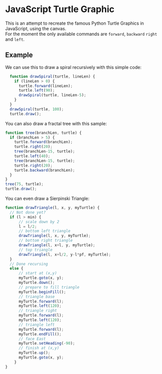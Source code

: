 # JavaScript Turtle Graphic

This is an attempt to recreate the famous Python Turtle Graphics  in JavaScript, using the canvas.  
For the moment the only available commands are `forward`, `backward` `right` and `left`.

## Example
We can use this to draw a spiral recursively with this simple code:

```javascript
  function drawSpiral(turtle, lineLen) {
    if (lineLen > 0) {
      turtle.forward(lineLen);
      turtle.left(90);
      drawSpiral(turtle, lineLen-5);
    }
  }
  drawSpiral(turtle, 100);
  turtle.draw();
```

You can also draw a fractal tree with this sample:

```javascript
function tree(branchLen, turtle) {
  if (branchLen > 5) {
    turtle.forward(branchLen);
    turtle.right(20);
    tree(branchLen-15, turtle);
    turtle.left(40);
    tree(branchLen-15, turtle);
    turtle.right(20);
    turtle.backward(branchLen);
  }
}
tree(75, turtle);
turtle.draw();
```

You can even draw a Sierpinski Triangle:

```javascript
function drawTriangle(l, x, y, myTurtle) {
  // Not done yet?
  if (l > min) {
      // scale down by 2
      l = l/2;
      // bottom left triangle
      drawTriangle(l, x, y, myTurtle);
      // bottom right triangle
      drawTriangle(l, x+l, y, myTurtle);
      // top triangle
      drawTriangle(l, x+l/2, y-l*pf, myTurtle);
  }
  // Done recursing
  else {
      // start at (x,y)
      myTurtle.goto(x, y);
      myTurtle.down();
      // prepare to fill triangle
      myTurtle.beginFill();
      // triangle base
      myTurtle.forward(l);
      myTurtle.left(120);
      // triangle right
      myTurtle.forward(l);
      myTurtle.left(120);
      // triangle left
      myTurtle.forward(l);
      myTurtle.endFill();
      // face East
      myTurtle.setHeading(-90);
      // finish at (x,y)
      myTurtle.up();
      myTurtle.goto(x, y);
    }
}
```
